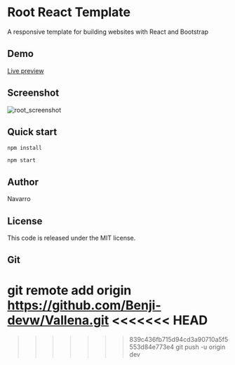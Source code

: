 # Root React Template
A responsive template for building websites with React and Bootstrap


## Demo
[Live preview]()

## Screenshot

![root_screenshot]()


## Quick start
```
npm install 

npm start
```

## Author
Navarro

## License
This code is released under the MIT license.

## Git
git remote add origin https://github.com/Benji-devw/Vallena.git
<<<<<<< HEAD
=======

>>>>>>> 839c436fb715d94cd3a90710a5f5553d84e773e4
git push -u origin dev




